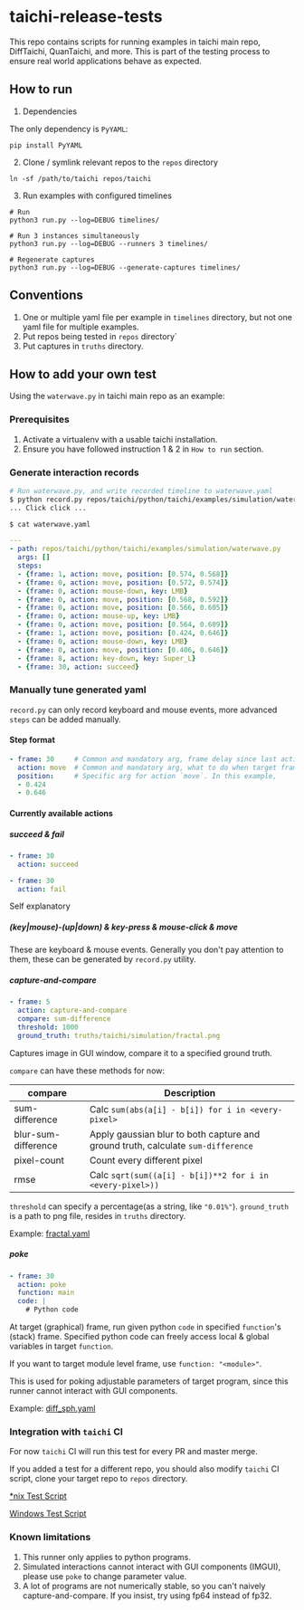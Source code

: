 # taichi-release-tests

This repo contains scripts for running examples in taichi main repo, DiffTaichi, QuanTaichi, and more.
This is part of the testing process to ensure real world applications behave as expected.


## How to run

1. Dependencies

The only dependency is `PyYAML`:

```
pip install PyYAML
```

2. Clone / symlink relevant repos to the `repos` directory

```
ln -sf /path/to/taichi repos/taichi
```

3. Run examples with configured timelines

```
# Run
python3 run.py --log=DEBUG timelines/

# Run 3 instances simultaneously
python3 run.py --log=DEBUG --runners 3 timelines/

# Regenerate captures
python3 run.py --log=DEBUG --generate-captures timelines/
```


## Conventions

1. One or multiple yaml file per example in `timelines` directory, but not one yaml file for multiple examples.
2. Put repos being tested in `repos` directory`
3. Put captures in `truths` directory. 


## How to add your own test

Using the `waterwave.py` in taichi main repo as an example:

### Prerequisites

1. Activate a virtualenv with a usable taichi installation.
2. Ensure you have followed instruction 1 & 2 in `How to run` section.

### Generate interaction records

```bash
# Run waterwave.py, and write recorded timeline to waterwave.yaml
$ python record.py repos/taichi/python/taichi/examples/simulation/waterwave.py waterwave.yaml
... Click click ...

$ cat waterwave.yaml
```

```yaml
---
- path: repos/taichi/python/taichi/examples/simulation/waterwave.py
  args: []
  steps:
  - {frame: 1, action: move, position: [0.574, 0.568]}
  - {frame: 0, action: move, position: [0.572, 0.574]}
  - {frame: 0, action: mouse-down, key: LMB}
  - {frame: 0, action: move, position: [0.568, 0.592]}
  - {frame: 0, action: move, position: [0.566, 0.605]}
  - {frame: 0, action: mouse-up, key: LMB}
  - {frame: 0, action: move, position: [0.564, 0.609]}
  - {frame: 1, action: move, position: [0.424, 0.646]}
  - {frame: 0, action: mouse-down, key: LMB}
  - {frame: 0, action: move, position: [0.406, 0.646]}
  - {frame: 8, action: key-down, key: Super_L}
  - {frame: 30, action: succeed}
```

### Manually tune generated yaml

`record.py` can only record keyboard and mouse events, more advanced `steps` can be added manually.

#### Step format

````yaml
- frame: 30     # Common and mandatory arg, frame delay since last action
  action: move  # Common and mandatory arg, what to do when target frame is arrived.
  position:     # Specific arg for action `move`. In this example, 
  - 0.424
  - 0.646
````

#### Currently available actions

##### succeed & fail

````yaml
- frame: 30
  action: succeed
````

````yaml
- frame: 30
  action: fail
````

Self explanatory

##### (key|mouse)-(up|down) & key-press & mouse-click & move

These are keyboard & mouse events.
Generally you don't pay attention to them, these can be generated by `record.py` utility.


##### capture-and-compare

```yaml
- frame: 5
  action: capture-and-compare
  compare: sum-difference
  threshold: 1000
  ground_truth: truths/taichi/simulation/fractal.png
```


Captures image in GUI window, compare it to a specified ground truth.

`compare` can have these methods for now:

| compare             | Description                                                                      |
| ------------------- | -------------------------------------------------------------------------------- |
| sum-difference      | Calc `sum(abs(a[i] - b[i]) for i in <every-pixel>`                               |
| blur-sum-difference | Apply gaussian blur to both capture and ground truth, calculate `sum-difference` |
| pixel-count         | Count every different pixel                                                      |
| rmse                | Calc `sqrt(sum((a[i] - b[i])**2 for i in <every-pixel>))`                        |


`threshold` can specify a percentage(as a string, like `"0.01%"`).
`ground_truth` is a path to png file, resides in `truths` directory.

Example: [fractal.yaml](timelines/taichi/simulation/fractal.yaml)


##### poke
```yaml
- frame: 30
  action: poke
  function: main
  code: |
    # Python code
```

At target (graphical) frame, run given python `code` in specified `function`'s (stack) frame.
Specified python code can freely access local & global variables in target `function`.

If you want to target module level frame, use `function: "<module>"`.

This is used for poking adjustable parameters of target program,
since this runner cannot interact with GUI components.

Example: [diff_sph.yaml](timelines/taichi/autodiff/diff_sph/diff_sph.yaml)


### Integration with `taichi` CI

For now `taichi` CI will run this test for every PR and master merge.

If you added a test for a different repo, you should also modify `taichi` CI script,
clone your target repo to `repos` directory.

[*nix Test Script](https://github.com/taichi-dev/taichi/blob/master/.github/workflows/scripts/unix_test.sh#L65)

[Windows Test Script](https://github.com/taichi-dev/taichi/blob/master/.github/workflows/scripts/win_test.ps1#L30)


### Known limitations

1. This runner only applies to python programs.
2. Simulated interactions cannot interact with GUI components (IMGUI), please use `poke` to change parameter value.
3. A lot of programs are not numerically stable, so you can't naively capture-and-compare. If you insist, try using fp64 instead of fp32.
